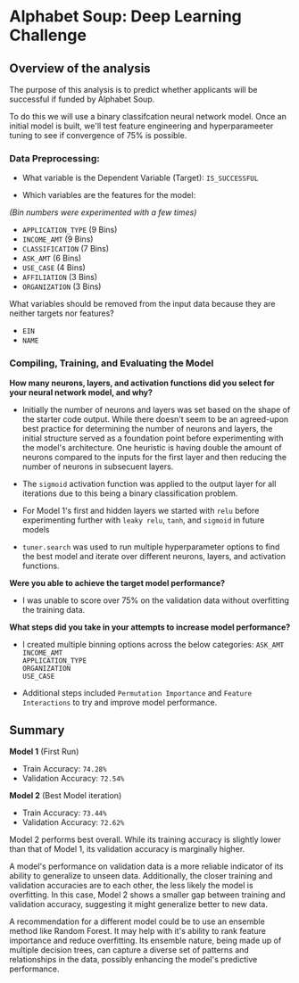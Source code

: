 # Alphabet Soup: Deep Learning Challenge


## Overview of the analysis
The purpose of this analysis is to predict whether applicants will be successful if funded by Alphabet Soup.


To do this we will use a binary classifcation neural network model. Once an initial model is built, we'll test feature engineering and hyperparameeter tuning to see if convergence of 75% is possible. 


### Data Preprocessing:
* What variable is the Dependent Variable (Target):
`IS_SUCCESSFUL`

* Which variables are the features for the model:

*(Bin numbers were experimented with a few times)*

 - `APPLICATION_TYPE` (9 Bins)  
 - `INCOME_AMT` (9 Bins)  
 - `CLASSIFICATION` (7 Bins)  
 - `ASK_AMT` (6 Bins)  
 - `USE_CASE` (4 Bins)  
 - `AFFILIATION` (3 Bins)    
 - `ORGANIZATION` (3 Bins)  


What variables should be removed from the input data because they are neither targets nor features?

 - `EIN`  
 - `NAME`  


### Compiling, Training, and Evaluating the Model
**How many neurons, layers, and activation functions did you select for your neural network model, and why?**

- Initially the number of neurons and layers was set based on the shape of the starter code output. While there doesn't seem to be an agreed-upon best practice for determining the number of neurons and layers, the initial structure served as a foundation point before experimenting with the model's architecture. One heuristic is having double the amount of neurons compared to the inputs for the first layer and then reducing the number of neurons in subsecuent layers.

- The `sigmoid` activation function was applied to the output layer for all iterations due to this being a binary classification problem.  

 - For Model 1's first and hidden layers we started with `relu` before experimenting further with `leaky relu`, `tanh`, and `sigmoid` in future models

- `tuner.search` was used to run multiple hyperparameter options to find the best model and iterate over different neurons, layers, and activation functions. 

**Were you able to achieve the target model performance?**

- I was unable to score over 75% on the validation data without overfitting the training data. 

**What steps did you take in your attempts to increase model performance?**

 - I created multiple binning options across the below categories:
 `ASK_AMT`  
 `INCOME_AMT`  
 `APPLICATION_TYPE`  
 `ORGANIZATION`  
 `USE_CASE`
 
- Additional steps included `Permutation Importance` and `Feature Interactions` to try and improve model performance. 


## Summary

**Model 1** (First Run)
 - Train Accuracy: `74.28%`
 - Validation Accuracy: `72.54%`

**Model 2** (Best Model iteration) 
 - Train Accuracy: `73.44%`
 - Validation Accuracy: `72.62%`

Model 2 performs best overall.
While its training accuracy is slightly lower than that of Model 1, its validation accuracy is marginally higher. 

A model's performance on validation data is a more reliable indicator of its ability to generalize to unseen data. Additionally, the closer training and validation accuracies are to each other, the less likely the model is overfitting. In this case, Model 2 shows a smaller gap between training and validation accuracy, suggesting it might generalize better to new data.

A recommendation for a different model could be to use an ensemble method like Random Forest. It may help with it's ability to rank feature importance and reduce overfitting. Its ensemble nature, being made up of multiple decision trees, can capture a diverse set of patterns and relationships in the data, possibly enhancing the model's predictive performance.

